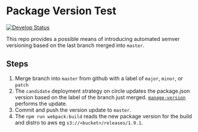 # Package Version Test
[![Develop Status](https://circleci.com/gh/ksespinola/package-version-test.png?circle-token=9bbfc3d5d29d851f695f02ca49d3de9d56ae7943)](https://circleci.com/gh/ksespinola/package-version-test/tree/develop)

This repo provides a possible means of introducing automated semver versioning based on the last branch merged
into `master`.

## Steps
1. Merge branch into `master` from github with a label of `major`, `minor`, or `patch`
2. The `candidate` deployment strategy on circle updates the package.json version based on the label of the branch just
   merged. [`manage-version`](https://github.com/procore/package-version) performs the update. 
3. Commit and push the version update to `master`.
4. The `npm run webpack:build` reads the new package version for the build and distro to aws eg
   `s3://<bucket>/releases/1.9.1`.
